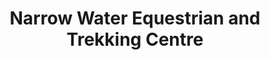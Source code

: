 ---
title: "Narrow Water Equestrian and Trekking Centre"
address: "73, Newry Rd, Warrenpoint, Newry, Co. Down BT34 3LE"
tel: "07765 942300"
county: "Down"
category: "Equestrian Schools"
type: "Content"
lat: "54.114285"
lng: "-6.28278"
---